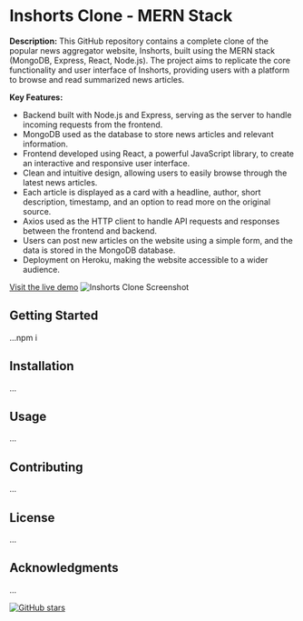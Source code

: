 # Inshorts Clone - MERN Stack

**Description:**
This GitHub repository contains a complete clone of the popular news aggregator website, Inshorts, built using the MERN stack (MongoDB, Express, React, Node.js). The project aims to replicate the core functionality and user interface of Inshorts, providing users with a platform to browse and read summarized news articles.

**Key Features:**
- Backend built with Node.js and Express, serving as the server to handle incoming requests from the frontend.
- MongoDB used as the database to store news articles and relevant information.
- Frontend developed using React, a powerful JavaScript library, to create an interactive and responsive user interface.
- Clean and intuitive design, allowing users to easily browse through the latest news articles.
- Each article is displayed as a card with a headline, author, short description, timestamp, and an option to read more on the original source.
- Axios used as the HTTP client to handle API requests and responses between the frontend and backend.
- Users can post new articles on the website using a simple form, and the data is stored in the MongoDB database.
- Deployment on Heroku, making the website accessible to a wider audience.

[Visit the live demo](https://your-live-demo-url.com)
![Inshorts Clone Screenshot](https://your-screenshot-url.com)

## Getting Started
...npm i

## Installation
...

## Usage
...

## Contributing
...

## License
...

## Acknowledgments
...

[![GitHub stars](https://img.shields.io/github/stars/YourGitHubUsername/Inshorts-Clone-MERN.svg?style=social&label=Star&maxAge=2592000)](https://github.com/YourGitHubUsername/Inshorts-Clone-MERN/stargazers/)
